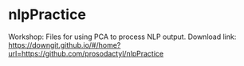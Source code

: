 # nlpPractice

Workshop: Files for using PCA to process NLP output. Download link: https://downgit.github.io/#/home?url=https://github.com/prosodactyl/nlpPractice
